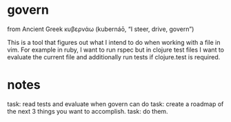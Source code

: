 # govern

from Ancient Greek κυβερνάω (kubernáō, “I steer, drive, govern”)

This is a tool that figures out what I intend to do when working with a file in
vim. For example in ruby, I want to run rspec but in clojure test files I want
to evaluate the current file and additionally run tests if clojure.test is
required.

# notes

task: read tests and evaluate when govern can do
task: create a roadmap of the next 3 things you want to accomplish.
task: do them.
